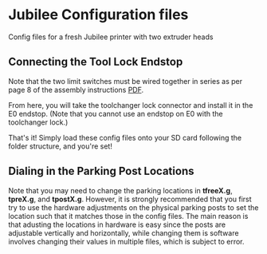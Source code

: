 # Jubilee Configuration files

Config files for a fresh Jubilee printer with two extruder heads

## Connecting the Tool Lock Endstop

Note that the two limit switches must be wired together in series as per page 8 of the assembly instructions 
[PDF](https://cdn.thingiverse.com/assets/f0/56/bb/d9/a8/toolchanger_lock_assembly_instructions_1.pdf).

From here, you will take the toolchanger lock connector and install it in the E0 endstop.
(Note that you cannot use an endstop on E0 with the toolchanger lock.)

That's it! Simply load these config files onto your SD card following the folder structure, and you're set!

## Dialing in the Parking Post Locations
Note that you may need to change the parking locations in **tfreeX.g**, **tpreX.g**, and **tpostX.g**.
However, it is strongly recommended that you first try to use the hardware adjustments on the physical parking posts to set the location such that it matches those in the config files.
The main reason is that adusting the locations in hardware is easy since the posts are adjustable vertically and horizontally, while changing them is software involves changing their values in multiple files, which is subject to error.
